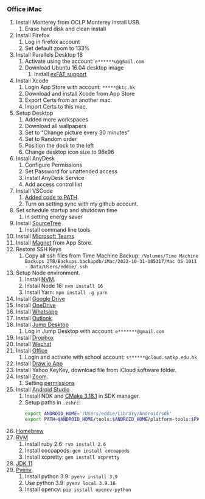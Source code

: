 ### Office iMac

1. Install Monterey from OCLP Monterey install USB.
   1. Erase hard disk and clean install
2. Install Firefox
   1. Log in firefox account
   2. Set default zoom to 133%
3. Install Parallels Desktop 18
   1. Activate using the account: `e******u@gmail.com`
   2. Download Ubuntu 16.04 desktop image
      1. Install [exFAT support](https://geekrewind.com/how-to-enable-exfat-filesystem-support-on-ubuntu-16-04-18-04/)
4. Install Xcode
   1. Login App Store with account: `*****@ktc.hk`
   2. Download and install Xcode from App Store 
   3. Export Certs from an another mac.
   4. Import Certs to this mac.
5. Setup Desktop
   1. Added more workspaces
   2. Download all wallpapers
   3. Set to “Change picture every 30 minutes”
   4. Set to Random order
   5. Position the dock to the left
   6. Change desktop icon size to 96x96
6. Install AnyDesk
   1. Configure Permissions
   2. Set Password for unattended access
   3. Install AnyDesk Service
   4. Add access control list
7. Install VSCode
   1. [Added code to PATH](https://code.visualstudio.com/docs/setup/mac).
   1. Turn on setting sync with my github account.
8. Set schedule startup and shutdown time
   1. In setting energy saver
9. Install [SourceTree](https://www.sourcetreeapp.com/)
   1. Install command line tools
10. Install [Microsoft Teams](https://www.microsoft.com/en-ww/microsoft-teams/download-app)
11. Install [Magnet](https://apps.apple.com/hk/app/magnet/id441258766?l=en&mt=12) from App Store.
12. Restore SSH Keys
    1. Copy all ssh files from Time Machine Backup:
      `/Volumes/Time Machine Backups 2TB/Backups.backupdb/iMac/2022-10-31-185317/Mac OS 1011 - Data/Users/eddie/.ssh`
13. Setup Node environment.
    1. Install [NVM](https://github.com/nvm-sh/nvm).
    1. Install Node 16: `nvm install 16`
    1. Install Yarn: `npm install -g yarn`
14. Install [Google Drive](https://www.google.com/drive/download/)
15. Install [OneDrive](https://www.microsoft.com/en-ww/microsoft-365/onedrive/download)
16. Install [Whatsapp](https://www.whatsapp.com/)
17. Install [Outlook](https://apps.apple.com/hk/app/microsoft-outlook/id985367838?l=en&mt=12)
18. Install [Jump Desktop](https://jumpdesktop.com/connect/)
    1. Log in Jump Desktop with account: `e*******@gmail.com`
19. Install [Dropbox](https://www.dropbox.com/install)
20. Install [Wechat](https://apps.apple.com/hk/app/wechat/id836500024?l=en&mt=12)
20. Install [Office](https://support.microsoft.com/en-us/office/download-and-install-or-reinstall-microsoft-365-or-office-2021-on-a-pc-or-mac-4414eaaf-0478-48be-9c42-23adc4716658#bkmk_signintodownload)
    1. Login and activate with school account: `s******@cloud.satkp.edu.hk`
21. Install [Draw.io App](https://github.com/jgraph/drawio-desktop/releases)
22. Install Yahoo KeyKey, download file from iCloud software folder.
23. Install [Zoom](https://zoom.us/support/download).
    1. Setting [permissions](https://support.zoom.us/hc/en-us/articles/360016688031)
24. Install [Android Studio](https://developer.android.com/studio)
    1. Install NDK and [CMake 3.18.1](https://developer.android.com/studio/projects/install-ndk#specific-version) in SDK manager.
    1. Setup paths in `.zshrc`:
       ```bash
       export ANDROID_HOME='/Users/eddie/Library/Android/sdk'
       export PATH=$ANDROID_HOME/tools:$ANDROID_HOME/platform-tools:$PATH
       ```
25. [Homebrew](https://brew.sh/)
26. [RVM](https://nrogap.medium.com/install-rvm-in-macos-step-by-step-d3b3c236953b)
    1. Install ruby 2.6: `rvm install 2.6`
    1. Install cocoapods: `gem install cocoapods`
    1. Install xcpretty: `gem install xcpretty`
27. [JDK 11](https://www.azul.com/downloads/?version=java-11-lts&os=macos&architecture=x86-64-bit&package=jdk)
28. [Pyenv](https://github.com/pyenv/pyenv#set-up-your-shell-environment-for-pyenv)
    1. Install python 3.9: `pyenv install 3.9`
    1. Use python 3.9: `pyenv local 3.9.16`
    1. Install opencv: `pip install opencv-python`
